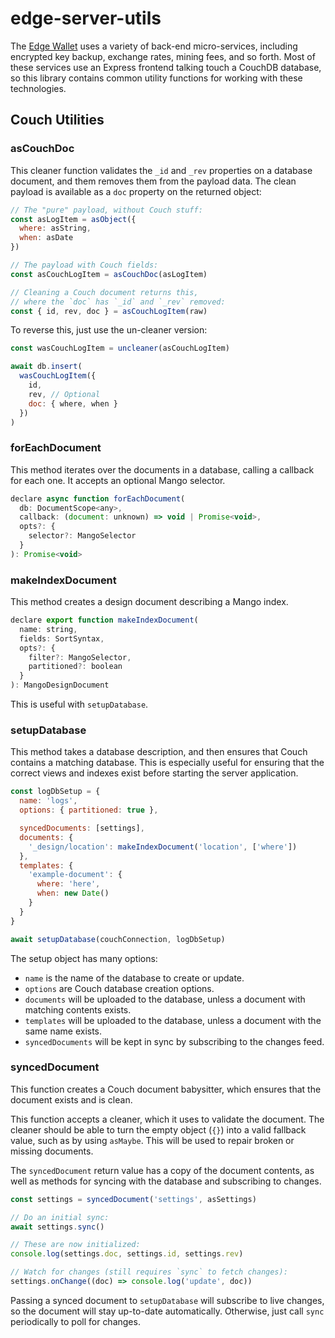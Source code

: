 # edge-server-utils

The [Edge Wallet](https://edge.app) uses a variety of back-end micro-services, including encrypted key backup, exchange rates, mining fees, and so forth. Most of these services use an Express frontend talking touch a CouchDB database, so this library contains common utility functions for working with these technologies.

## Couch Utilities

### asCouchDoc

This cleaner function validates the `_id` and `_rev` properties on a database document, and them removes them from the payload data. The clean payload is available as a `doc` property on the returned object:

```js
// The "pure" payload, without Couch stuff:
const asLogItem = asObject({
  where: asString,
  when: asDate
})

// The payload with Couch fields:
const asCouchLogItem = asCouchDoc(asLogItem)

// Cleaning a Couch document returns this,
// where the `doc` has `_id` and `_rev` removed:
const { id, rev, doc } = asCouchLogItem(raw)
```

To reverse this, just use the un-cleaner version:

```js
const wasCouchLogItem = uncleaner(asCouchLogItem)

await db.insert(
  wasCouchLogItem({
    id,
    rev, // Optional
    doc: { where, when }
  })
)
```

### forEachDocument

This method iterates over the documents in a database, calling a callback for each one. It accepts an optional Mango selector.

```js
declare async function forEachDocument(
  db: DocumentScope<any>,
  callback: (document: unknown) => void | Promise<void>,
  opts?: {
    selector?: MangoSelector
  }
): Promise<void>
```

### makeIndexDocument

This method creates a design document describing a Mango index.

```js
declare export function makeIndexDocument(
  name: string,
  fields: SortSyntax,
  opts?: {
    filter?: MangoSelector,
    partitioned?: boolean
  }
): MangoDesignDocument
```

This is useful with `setupDatabase`.

### setupDatabase

This method takes a database description, and then ensures that Couch contains a matching database. This is especially useful for ensuring that the correct views and indexes exist before starting the server application.

```js
const logDbSetup = {
  name: 'logs',
  options: { partitioned: true },

  syncedDocuments: [settings],
  documents: {
    '_design/location': makeIndexDocument('location', ['where'])
  },
  templates: {
    'example-document': {
      where: 'here',
      when: new Date()
    }
  }
}

await setupDatabase(couchConnection, logDbSetup)
```

The setup object has many options:

- `name` is the name of the database to create or update.
- `options` are Couch database creation options.
- `documents` will be uploaded to the database, unless a document with matching contents exists.
- `templates` will be uploaded to the database, unless a document with the same name exists.
- `syncedDocuments` will be kept in sync by subscribing to the changes feed.

### syncedDocument

This function creates a Couch document babysitter, which ensures that the document exists and is clean.

This function accepts a cleaner, which it uses to validate the document. The cleaner should be able to turn the empty object (`{}`) into a valid fallback value, such as by using `asMaybe`. This will be used to repair broken or missing documents.

The `syncedDocument` return value has a copy of the document contents, as well as methods for syncing with the database and subscribing to changes.

```js
const settings = syncedDocument('settings', asSettings)

// Do an initial sync:
await settings.sync()

// These are now initialized:
console.log(settings.doc, settings.id, settings.rev)

// Watch for changes (still requires `sync` to fetch changes):
settings.onChange((doc) => console.log('update', doc))
```

Passing a synced document to `setupDatabase` will subscribe to live changes, so the document will stay up-to-date automatically. Otherwise, just call `sync` periodically to poll for changes.
